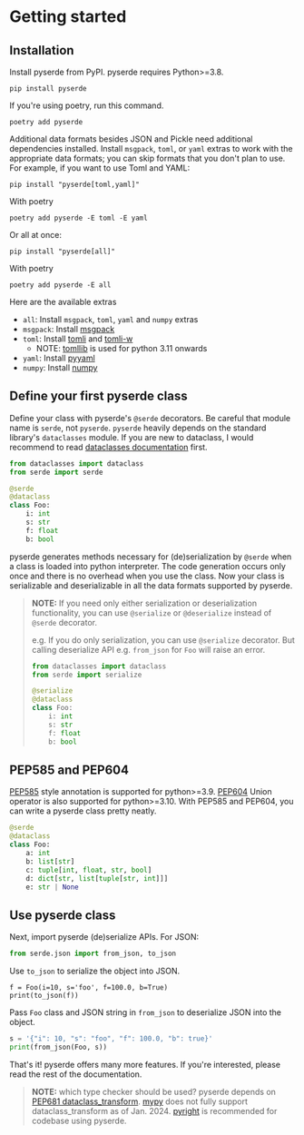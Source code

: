 # Getting started

## Installation

Install pyserde from PyPI. pyserde requires Python>=3.8.

```
pip install pyserde
```

If you're using poetry, run this command.
```
poetry add pyserde
```

Additional data formats besides JSON and Pickle need additional dependencies installed. Install `msgpack`, `toml`, or `yaml` extras to work with the appropriate data formats; you can skip formats that you don't plan to use. For example, if you want to use Toml and YAML:

```
pip install "pyserde[toml,yaml]"
```

With poetry
```
poetry add pyserde -E toml -E yaml
```

Or all at once:

```
pip install "pyserde[all]"
```

With poetry
```
poetry add pyserde -E all
```

Here are the available extras
* `all`: Install `msgpack`, `toml`, `yaml` and `numpy` extras
* `msgpack`: Install [msgpack](https://github.com/msgpack/msgpack-python)
* `toml`: Install [tomli](https://github.com/hukkin/tomli) and [tomli-w](https://github.com/hukkin/tomli-w)
	* NOTE: [tomllib](https://docs.python.org/3/library/tomllib.html) is used for python 3.11 onwards
* `yaml`: Install [pyyaml](https://github.com/yaml/pyyaml)
* `numpy`: Install [numpy](https://github.com/numpy/numpy)

## Define your first pyserde class

Define your class with pyserde's `@serde` decorators. Be careful that module name is `serde`, not `pyserde`. `pyserde` heavily depends on the standard library's `dataclasses` module. If you are new to dataclass, I would recommend to read [dataclasses documentation](https://docs.python.org/3/library/dataclasses.html) first.

```python
from dataclasses import dataclass
from serde import serde

@serde
@dataclass
class Foo:
    i: int
    s: str
    f: float
    b: bool
```

pyserde generates methods necessary for (de)serialization by `@serde` when a class is loaded into python interpreter. The code generation occurs only once and there is no overhead when you use the class. Now your class is serializable and deserializable in all the data formats supported by pyserde.

> **NOTE:** If you need only either serialization or deserialization functionality, you can use `@serialize` or `@deserialize` instead of `@serde` decorator.
>
> e.g. If you do only serialization, you can use `@serialize` decorator. But calling deserialize API e.g. `from_json` for `Foo` will raise an error.
> ```python
> from dataclasses import dataclass
> from serde import serialize
>
> @serialize
> @dataclass
> class Foo:
>     i: int
>     s: str
>     f: float
>     b: bool
> ```

## PEP585 and PEP604

[PEP585](https://www.python.org/dev/peps/pep-0585/) style annotation is supported for python>=3.9. [PEP604](https://www.python.org/dev/peps/pep-0604/) Union operator is also supported for python>=3.10. With PEP585 and PEP604, you can write a pyserde class pretty neatly.
```python
@serde
@dataclass
class Foo:
    a: int
    b: list[str]
    c: tuple[int, float, str, bool]
    d: dict[str, list[tuple[str, int]]]
    e: str | None
```

## Use pyserde class

Next, import pyserde (de)serialize APIs. For JSON:

```python
from serde.json import from_json, to_json
```

Use `to_json` to serialize the object into JSON.
```
f = Foo(i=10, s='foo', f=100.0, b=True)
print(to_json(f))
```

Pass `Foo` class and JSON string in `from_json` to deserialize JSON into the object.
```python
s = '{"i": 10, "s": "foo", "f": 100.0, "b": true}'
print(from_json(Foo, s))
```

That's it! pyserde offers many more features. If you're interested, please read the rest of the documentation.

> **NOTE:** which type checker should be used?
> pyserde depends on [PEP681 dataclass_transform](https://peps.python.org/pep-0681/). [mypy](https://github.com/python/mypy) does not fully support dataclass_transform as of Jan. 2024. [pyright](https://github.com/microsoft/pyright) is recommended for codebase using pyserde.
